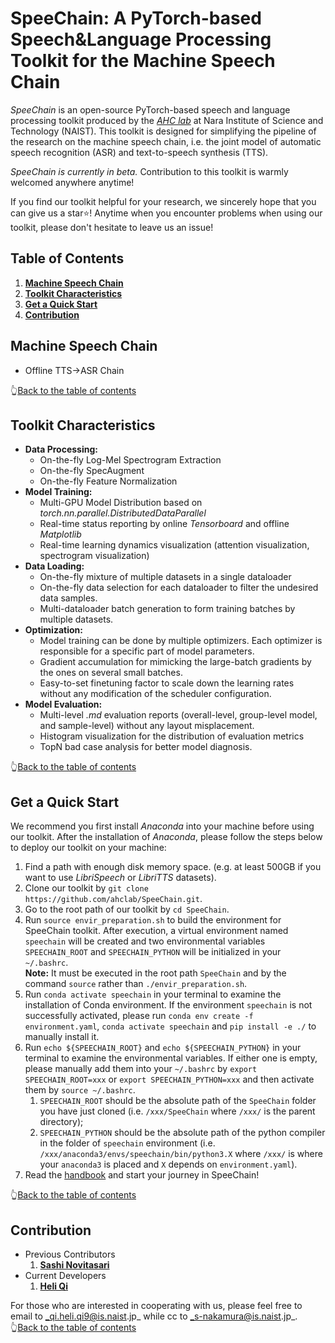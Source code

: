 # SpeeChain: A PyTorch-based Speech&Language Processing Toolkit for the Machine Speech Chain
_SpeeChain_ is an open-source PyTorch-based speech and language processing toolkit produced by the [_AHC lab_](https://ahcweb01.naist.jp/en/) at Nara Institute of Science and Technology (NAIST). 
This toolkit is designed for simplifying the pipeline of the research on the machine speech chain, 
i.e. the joint model of automatic speech recognition (ASR) and text-to-speech synthesis (TTS). 

_SpeeChain is currently in beta._ Contribution to this toolkit is warmly welcomed anywhere anytime! 

If you find our toolkit helpful for your research, we sincerely hope that you can give us a star⭐! 
Anytime when you encounter problems when using our toolkit, please don't hesitate to leave us an issue!

## Table of Contents
1. [**Machine Speech Chain**](https://github.com/ahclab/SpeeChain#machine-speech-chain)
2. [**Toolkit Characteristics**](https://github.com/ahclab/SpeeChain#toolkit-characteristics)
3. [**Get a Quick Start**](https://github.com/ahclab/SpeeChain#get-a-quick-start)
4. [**Contribution**](https://github.com/ahclab/SpeeChain#contribution)


## Machine Speech Chain
* Offline TTS→ASR Chain

👆[Back to the table of contents](https://github.com/ahclab/SpeeChain#table-of-contents)


## Toolkit Characteristics
* **Data Processing:**
  * On-the-fly Log-Mel Spectrogram Extraction
  * On-the-fly SpecAugment
  * On-the-fly Feature Normalization
* **Model Training:**
  * Multi-GPU Model Distribution based on _torch.nn.parallel.DistributedDataParallel_
  * Real-time status reporting by online _Tensorboard_ and offline _Matplotlib_
  * Real-time learning dynamics visualization (attention visualization, spectrogram visualization)
* **Data Loading:**
  * On-the-fly mixture of multiple datasets in a single dataloader
  * On-the-fly data selection for each dataloader to filter the undesired data samples.
  * Multi-dataloader batch generation to form training batches by multiple datasets. 
* **Optimization:**
  * Model training can be done by multiple optimizers. Each optimizer is responsible for a specific part of model parameters.
  * Gradient accumulation for mimicking the large-batch gradients by the ones on several small batches.
  * Easy-to-set finetuning factor to scale down the learning rates without any modification of the scheduler configuration. 
* **Model Evaluation:**
  * Multi-level _.md_ evaluation reports (overall-level, group-level model, and sample-level) without any layout misplacement. 
  * Histogram visualization for the distribution of evaluation metrics
  * TopN bad case analysis for better model diagnosis.

👆[Back to the table of contents](https://github.com/ahclab/SpeeChain#table-of-contents)


## Get a Quick Start
We recommend you first install *Anaconda* into your machine before using our toolkit. 
After the installation of *Anaconda*, please follow the steps below to deploy our toolkit on your machine:
1. Find a path with enough disk memory space. (e.g. at least 500GB if you want to use _LibriSpeech_ or _LibriTTS_ datasets).
2. Clone our toolkit by `git clone https://github.com/ahclab/SpeeChain.git`.
3. Go to the root path of our toolkit by `cd SpeeChain`.
4. Run `source envir_preparation.sh` to build the environment for SpeeChain toolkit. 
After execution, a virtual environment named `speechain` will be created and two environmental variables `SPEECHAIN_ROOT` and `SPEECHAIN_PYTHON` will be initialized in your `~/.bashrc`.  
**Note:** It must be executed in the root path `SpeeChain` and by the command `source` rather than `./envir_preparation.sh`.
5. Run `conda activate speechain` in your terminal to examine the installation of Conda environment. 
If the environment `speechain` is not successfully activated, please run `conda env create -f environment.yaml`, `conda activate speechain` and `pip install -e ./` to manually install it.
6. Run `echo ${SPEECHAIN_ROOT}` and `echo ${SPEECHAIN_PYTHON}` in your terminal to examine the environmental variables. 
If either one is empty, please manually add them into your `~/.bashrc` by `export SPEECHAIN_ROOT=xxx` or `export SPEECHAIN_PYTHON=xxx` and then activate them by `source ~/.bashrc`.  
   1. `SPEECHAIN_ROOT` should be the absolute path of the `SpeeChain` folder you have just cloned (i.e. `/xxx/SpeeChain` where `/xxx/` is the parent directory);  
   2. `SPEECHAIN_PYTHON` should be the absolute path of the python compiler in the folder of `speechain` environment (i.e. `/xxx/anaconda3/envs/speechain/bin/python3.X` where `/xxx/` is where your `anaconda3` is placed and `X` depends on `environment.yaml`).
7. Read the [handbook](https://github.com/ahclab/SpeeChain/blob/main/handbook.md#speechain-handbook) and start your journey in SpeeChain!

👆[Back to the table of contents](https://github.com/ahclab/SpeeChain#table-of-contents)

## Contribution
* Previous Contributors
  1. **[Sashi Novitasari](https://scholar.google.com/citations?user=nkkik34AAAAJ)**
* Current Developers
  1. **[Heli Qi](https://scholar.google.com/citations?user=CH-rTXsAAAAJ)** 

For those who are interested in cooperating with us, please feel free to email to _qi.heli.qi9@is.naist.jp_ while cc to _s-nakamura@is.naist.jp_.  
👆[Back to the table of contents](https://github.com/ahclab/SpeeChain#table-of-contents)
